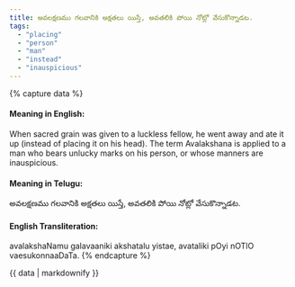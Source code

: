 ```yaml
---
title: అవలక్షణము గలవానికి అక్షతలు యిస్తే, అవతలికి పోయి నోట్లో వేసుకొన్నాడట.
tags:
  - "placing"
  - "person"
  - "man"
  - "instead"
  - "inauspicious"
---
```


{% capture data %}
#### Meaning in English:
When sacred grain was given to a luckless fellow, he went away and ate it up (instead of placing it on his head).
The term Avalakshana is applied to a man who bears unlucky marks on his person, or whose manners are inauspicious.

#### Meaning in Telugu:
అవలక్షణము గలవానికి అక్షతలు యిస్తే, అవతలికి పోయి నోట్లో వేసుకొన్నాడట.

#### English Transliteration:
avalakshaNamu galavaaniki akshatalu yistae, avataliki pOyi nOTlO vaesukonnaaDaTa.
{% endcapture %}

{{ data | markdownify }}

